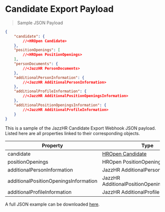 # Candidate Export Payload

> Sample JSON Payload

```json
{
    "candidate": {
        //<HROpen Candidate>
    },
    "positionOpenings": [
        //<HROpen PositionOpenings>
    ],
    "personDocuments": {
        //<JazzHR PersonDocuments>
    },
    "additionalPersonInformation": {
        //<JazzHR AdditionalPersonInformation>
    },
    "additionalProfileInformation": {
        //<JazzHR AdditionalPositionOpeningsInformation>
    },
    "additionalPositionOpeningsInformation": {
        //<JazzHR AdditionalProfileInformation>
    }
}
```

This is a sample of the JazzHR Candidate Export Webhook JSON payload. Listed here
are all properties linked to their corresponding objects.

Property | Type
-------- | ----
candidate | [HROpen Candidate](#hropen-candidate-object)
positionOpenings | HROpen PositionOpenings
additionalPersonInformation | JazzHR AdditionalPersonInformation
additionalPositionOpeningsInformation | JazzHR AdditionalPositionOpeningsInformation
additionalProfileInformation | JazzHR AdditionalProfileInformation

A full JSON example can be downloaded [here](files/jazzhr_candidate_export.sample.json).

